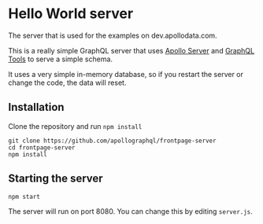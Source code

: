 # Hello World server

The server that is used for the examples on dev.apollodata.com.

This is a really simple GraphQL server that uses [Apollo Server](https://github.com/apollographql/apollo-server) and [GraphQL Tools](https://github.com/apollographql/graphql-tools) to serve a simple schema.

It uses a very simple in-memory database, so if you restart the server or change the code, the data will reset.

## Installation

Clone the repository and run `npm install`

```
git clone https://github.com/apollographql/frontpage-server
cd frontpage-server
npm install
```

## Starting the server

```
npm start
```

The server will run on port 8080. You can change this by editing `server.js`.
